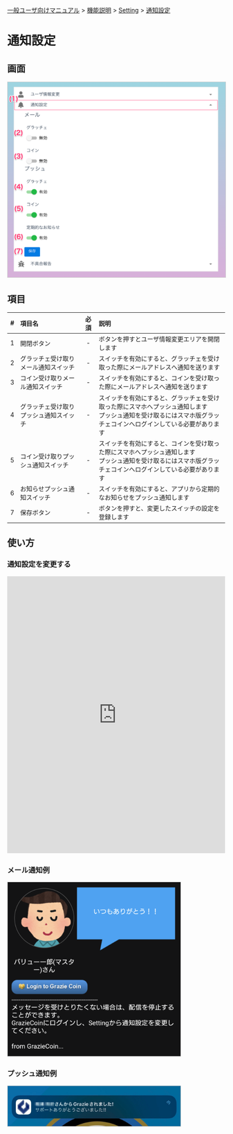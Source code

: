 [一般ユーザ向けマニュアル](../../../一般機能/) > [機能説明](../../../一般機能/#_2) > [Setting](../../../一般機能/#setting) > [通知設定](#)
# 通知設定
## 画面
<a href="../../../images/setting/2-1.png" data-lightbox="スクリーンショット" data-title="スクリーンショット">
    <img src="../../../images/setting/2-1.png" style="border: solid 1px #ccc; width: 800px;" />
</a>


## 項目

|   #   | 項目名                                 | 必須  | 説明                                                                                                                                                               |
| :---: | :------------------------------------- | :---: | :----------------------------------------------------------------------------------------------------------------------------------------------------------------- |
|   1   | 開閉ボタン                             |   -   | ボタンを押すとユーザ情報変更エリアを開閉します                                                                                                                     |
|   2   | グラッチェ受け取りメール通知スイッチ   |   -   | スイッチを有効にすると、グラッチェを受け取った際にメールアドレスへ通知を送ります                                                                                   |
|   3   | コイン受け取りメール通知スイッチ       |   -   | スイッチを有効にすると、コインを受け取った際にメールアドレスへ通知を送ります                                                                                       |
|   4   | グラッチェ受け取りプッシュ通知スイッチ |   -   | スイッチを有効にすると、グラッチェを受け取った際にスマホへプッシュ通知します<br>プッシュ通知を受け取るにはスマホ版グラッチェコインへログインしている必要があります |
|   5   | コイン受け取りプッシュ通知スイッチ     |   -   | スイッチを有効にすると、コインを受け取った際にスマホへプッシュ通知します<br>プッシュ通知を受け取るにはスマホ版グラッチェコインへログインしている必要があります     |
|   6   | お知らせプッシュ通知スイッチ           |   -   | スイッチを有効にすると、アプリから定期的なお知らせをプッシュ通知します                                                                                             |
|   7   | 保存ボタン                             |   -   | ボタンを押すと、変更したスイッチの設定を登録します                                                                                                                 |


## 使い方
### 通知設定を変更する

<iframe src="https://scribehow.com/embed/__r1j6ZbWtQleIL5Zkz79-yw" width="100%" height="640" allowfullscreen frameborder="0"></iframe>

### メール通知例
<a href="../../../images/setting/2-2.png" data-lightbox="スクリーンショット" data-title="スクリーンショット">
    <img src="../../../images/setting/2-2.png" style="border: solid 1px #ccc; width: 400px;" />
</a>


### プッシュ通知例

<a href="../../../images/setting/2-3.jpg" data-lightbox="スクリーンショット" data-title="スクリーンショット">
    <img src="../../../images/setting/2-3.jpg" style="border: solid 1px #ccc; width: 400px;" />
</a>


